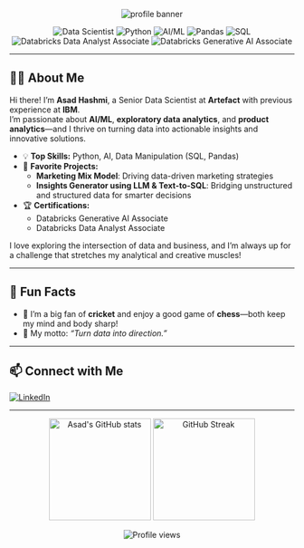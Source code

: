 <!-- Profile Banner -->
<p align="center">
  <img src="https://capsule-render.vercel.app/api?type=waving&color=0:36d1c4,100:1e90ff&height=200&section=header&text=Hi%20there!%20I'm%20Asad%20Hashmi%20👋&fontSize=40&fontAlign=60&fontColor=ffffff" alt="profile banner"/>
</p>

<!-- Badges -->
<p align="center">
  <img src="https://img.shields.io/badge/Data%20Scientist-%23FF6F00.svg?style=for-the-badge&logo=databricks&logoColor=white" alt="Data Scientist"/>
  <img src="https://img.shields.io/badge/Python-3776AB?style=for-the-badge&logo=python&logoColor=white" alt="Python"/>
  <img src="https://img.shields.io/badge/AI/ML-%23F7931E.svg?style=for-the-badge&logo=google-analytics&logoColor=white" alt="AI/ML"/>
  <img src="https://img.shields.io/badge/Pandas-150458?style=for-the-badge&logo=pandas&logoColor=white" alt="Pandas"/>
  <img src="https://img.shields.io/badge/SQL-4479A1?style=for-the-badge&logo=postgresql&logoColor=white" alt="SQL"/>
  <img src="https://img.shields.io/badge/Databricks%20Data%20Analyst%20Associate-blueviolet?style=for-the-badge&logo=databricks&logoColor=white" alt="Databricks Data Analyst Associate"/>
  <img src="https://img.shields.io/badge/Databricks%20Generative%20AI%20Associate-blue?style=for-the-badge&logo=databricks&logoColor=white" alt="Databricks Generative AI Associate"/>
</p>

---

## 🙋‍♂️ About Me

Hi there! I’m **Asad Hashmi**, a Senior Data Scientist at **Artefact** with previous experience at **IBM**.  
I’m passionate about **AI/ML**, **exploratory data analytics**, and **product analytics**—and I thrive on turning data into actionable insights and innovative solutions.

- 💡 **Top Skills:** Python, AI, Data Manipulation (SQL, Pandas)
- 🚀 **Favorite Projects:**  
  - **Marketing Mix Model**: Driving data-driven marketing strategies  
  - **Insights Generator using LLM & Text-to-SQL**: Bridging unstructured and structured data for smarter decisions
- 🏆 **Certifications:**  
  - Databricks Generative AI Associate  
  - Databricks Data Analyst Associate

I love exploring the intersection of data and business, and I’m always up for a challenge that stretches my analytical and creative muscles!

---

## 🌟 Fun Facts

- 🏏 I’m a big fan of **cricket** and enjoy a good game of **chess**—both keep my mind and body sharp!
- 🧠 My motto: _“Turn data into direction.”_

---

## 📫 Connect with Me

[![LinkedIn](https://img.shields.io/badge/LinkedIn-Asad%20Ullah%20Hashmi-0077B5?style=for-the-badge&logo=linkedin&logoColor=white)](https://www.linkedin.com/in/asad-ullah-hashmi)

---

<!-- GitHub Stats (optional) -->
<p align="center">
  <img src="https://github-readme-stats.vercel.app/api?username=AsadHashmi13&show_icons=true&theme=radical" alt="Asad's GitHub stats" height="180"/>
  <img src="https://github-readme-streak-stats.herokuapp.com/?user=AsadHashmi13&theme=radical" alt="GitHub Streak" height="180"/>
</p>

<!-- Visitor counter -->
<p align="center">
  <img src="https://komarev.com/ghpvc/?username=AsadHashmi13&style=for-the-badge&color=brightgreen" alt="Profile views"/>
</p>
